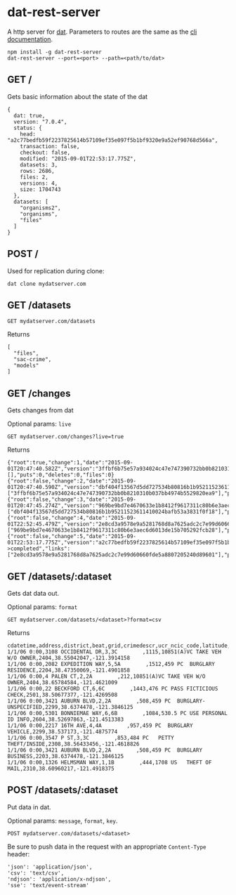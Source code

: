 # dat-rest-server

A http server for [dat](http://dat-data.com). Parameters to routes are the same as the [cli documentation](https://github.com/maxogden/dat/blob/master/docs/cli-docs.md).

```
npm install -g dat-rest-server
dat-rest-server --port=<port> --path=<path/to/dat>
```
## GET /

Gets basic information about the state of the dat

```
{
  dat: true,
  version: "7.0.4",
  status: {
    head: "a2c77bedfb59f2237825614b57109ef35e097f5b1bf9320e9a52ef90768d566a",
    transaction: false,
    checkout: false,
    modified: "2015-09-01T22:53:17.775Z",
    datasets: 3,
    rows: 2686,
    files: 2,
    versions: 4,
    size: 1704743
  },
  datasets: [
    "organisms2",
    "organisms",
    "files"
  ]
}
```

## POST /

Used for replication during clone:

```
dat clone mydatserver.com
```

## GET /datasets

```
GET mydatserver.com/datasets
```

Returns
```
[
  "files",
  "sac-crime",
  "models"
]
```

## GET /changes

Gets changes from dat

Optional params: `live`

```
GET mydatserver.com/changes?live=true
```

Returns

```
{"root":true,"change":1,"date":"2015-09-01T20:47:40.582Z","version":"3ffbf6b75e57a934024c47e747390732bb0b8210310b037bb4974b5529820ea9","message":"","links":[],"puts":0,"deletes":0,"files":0}
{"root":false,"change":2,"date":"2015-09-01T20:47:40.590Z","version":"dbf404f13567d5dd727534b80816b1b95211523611410024bafb53a3831f0f18","message":"","links":["3ffbf6b75e57a934024c47e747390732bb0b8210310b037bb4974b5529820ea9"],"puts":1,"deletes":0,"files":1}
{"root":false,"change":3,"date":"2015-09-01T20:47:45.274Z","version":"969be9bd7e4670633e1b8412f9617311c80b6e3aec6d6013de15b705292fcb28","message":"","links":["dbf404f13567d5dd727534b80816b1b95211523611410024bafb53a3831f0f18"],"puts":1342,"deletes":0,"files":0}
{"root":false,"change":4,"date":"2015-09-01T22:52:45.479Z","version":"2e8cd3a9578e9a5281768d8a7625adc2c7e99d60660fde5a8807205240d89601","message":"","links":["969be9bd7e4670633e1b8412f9617311c80b6e3aec6d6013de15b705292fcb28"],"puts":1,"deletes":0,"files":1}
{"root":false,"change":5,"date":"2015-09-01T22:53:17.775Z","version":"a2c77bedfb59f2237825614b57109ef35e097f5b1bf9320e9a52ef90768d566a","message":"complete->completed","links":["2e8cd3a9578e9a5281768d8a7625adc2c7e99d60660fde5a8807205240d89601"],"puts":1342,"deletes":0,"files":0}
```

## GET /datasets/:dataset

Gets dat data out.

Optional params: `format`

```
GET mydatserver.com/datasets/<dataset>?format=csv
```

Returns
```
cdatetime,address,district,beat,grid,crimedescr,ucr_ncic_code,latitude,longitude
1/1/06 0:00,3108 OCCIDENTAL DR,3,3C        ,1115,10851(A)VC TAKE VEH W/O OWNER,2404,38.55042047,-121.3914158
1/1/06 0:00,2082 EXPEDITION WAY,5,5A        ,1512,459 PC  BURGLARY RESIDENCE,2204,38.47350069,-121.4901858
1/1/06 0:00,4 PALEN CT,2,2A        ,212,10851(A)VC TAKE VEH W/O OWNER,2404,38.65784584,-121.4621009
1/1/06 0:00,22 BECKFORD CT,6,6C        ,1443,476 PC PASS FICTICIOUS CHECK,2501,38.50677377,-121.4269508
1/1/06 0:00,3421 AUBURN BLVD,2,2A        ,508,459 PC  BURGLARY-UNSPECIFIED,2299,38.6374478,-121.3846125
1/1/06 0:00,5301 BONNIEMAE WAY,6,6B        ,1084,530.5 PC USE PERSONAL ID INFO,2604,38.52697863,-121.4513383
1/1/06 0:00,2217 16TH AVE,4,4A        ,957,459 PC  BURGLARY VEHICLE,2299,38.537173,-121.4875774
1/1/06 0:00,3547 P ST,3,3C        ,853,484 PC   PETTY THEFT/INSIDE,2308,38.56433456,-121.4618826
1/1/06 0:00,3421 AUBURN BLVD,2,2A        ,508,459 PC  BURGLARY BUSINESS,2203,38.6374478,-121.3846125
1/1/06 0:00,1326 HELMSMAN WAY,1,1B        ,444,1708 US   THEFT OF MAIL,2310,38.60960217,-121.4918375
```


## POST /datasets/:dataset

Put data in dat.

Optional params: `message`, `format`, `key`.

```
POST mydatserver.com/datasets/<dataset>
```

Be sure to push data in the request with an appropriate `Content-Type` header:

```
'json': 'application/json',
'csv': 'text/csv',
'ndjson': 'application/x-ndjson',
'sse': 'text/event-stream'
```


